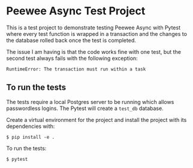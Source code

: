 # Peewee Async Test Project

This is a test project to demonstrate testing Peewee Async with Pytest
where every test function is wrapped in a transaction and the changes
to the database rolled back once the test is completed.

The issue I am having is that the code works fine with one test, but the
second test always fails with the following exception:

    RuntimeError: The transaction must run within a task

## To run the tests

The tests require a local Postgres server to be running which allows
passwordless logins. The Pytest will create a `test_db` database.

Create a virtual environment for the project and install the
project with its dependencies with:

    $ pip install -e .

To run the tests:

    $ pytest


